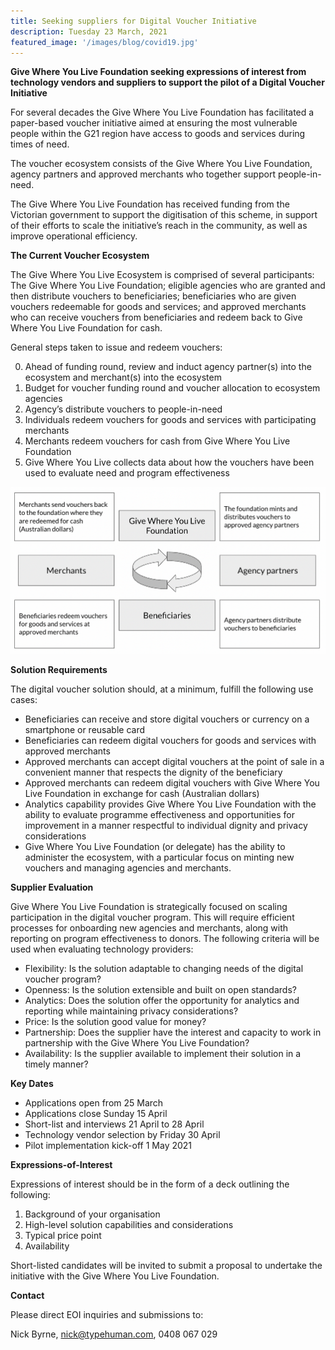 ```yaml
---
title: Seeking suppliers for Digital Voucher Initiative 
description: Tuesday 23 March, 2021
featured_image: '/images/blog/covid19.jpg'
---
```


**Give Where You Live Foundation seeking expressions of interest from technology vendors and suppliers to support the pilot of a Digital Voucher Initiative**

For several decades the Give Where You Live Foundation has facilitated a paper-based voucher initiative aimed at ensuring the most vulnerable people within the G21 region have access to goods and services during times of need.

The voucher ecosystem consists of the Give Where You Live Foundation, agency partners and approved merchants who together support people-in-need.

The Give Where You Live Foundation has received funding from the Victorian government to support the digitisation of this scheme, in support of their efforts to scale the initiative’s reach in the community, as well as improve operational efficiency.


**The Current Voucher Ecosystem**

The Give Where You Live Ecosystem is comprised of several participants: The Give Where You Live Foundation; eligible agencies who are granted and then distribute vouchers to beneficiaries; beneficiaries who are given vouchers redeemable for goods and services; and approved merchants who can receive vouchers from beneficiaries and redeem back to Give Where You Live Foundation for cash.

General steps taken to issue and redeem vouchers:

0. Ahead of funding round, review and induct agency partner(s) into the ecosystem and merchant(s) into the ecosystem
1. Budget for voucher funding round and voucher allocation to ecosystem agencies
2. Agency’s distribute vouchers to people-in-need
3. Individuals redeem vouchers for goods and services with participating merchants
4. Merchants redeem vouchers for cash from Give Where You Live Foundation
5. Give Where You Live collects data about how the vouchers have been used to evaluate need and program effectiveness 


![](/images/blog/gwyl-flow-diagram.png)


**Solution Requirements**

The digital voucher solution should, at a minimum, fulfill the following use cases:
* Beneficiaries can receive and store digital vouchers or currency on a smartphone or reusable card
* Beneficiaries can redeem digital vouchers for goods and services with approved merchants 
* Approved merchants can accept digital vouchers at the point of sale in a convenient manner that respects the dignity of the beneficiary
* Approved merchants can redeem digital vouchers with Give Where You Live Foundation in exchange for cash (Australian dollars)
* Analytics capability provides Give Where You Live Foundation with the ability to evaluate programme effectiveness and opportunities for improvement in a manner respectful to individual dignity and privacy considerations
* Give Where You Live Foundation (or delegate) has the ability to administer the ecosystem, with a particular focus on minting new vouchers and managing agencies and merchants. 

**Supplier Evaluation**

Give Where You Live Foundation is strategically focused on scaling participation in the digital voucher program. This will require efficient processes for onboarding new agencies and merchants, along with reporting on program effectiveness to donors.
The following criteria will be used when evaluating technology providers:
* Flexibility: Is the solution adaptable to changing needs of the digital voucher program?
* Openness: Is the solution extensible and built on open standards?
* Analytics: Does the solution offer the opportunity for analytics and reporting while maintaining privacy considerations?
* Price: Is the solution good value for money?
* Partnership: Does the supplier have the interest and capacity to work in partnership with the Give Where You Live Foundation?
* Availability: Is the supplier available to implement their solution in a timely manner?

**Key Dates**

* Applications open from 25 March 
* Applications close Sunday 15 April
* Short-list and interviews 21 April to 28 April 
* Technology vendor selection by Friday 30 April
* Pilot implementation kick-off 1 May 2021


**Expressions-of-Interest**

Expressions of interest should be in the form of a deck outlining the following:
1. Background of your organisation 
2. High-level solution capabilities and considerations
3. Typical price point
4. Availability 

Short-listed candidates will be invited to submit a proposal to undertake the initiative with the Give Where You Live Foundation.

**Contact**

Please direct EOI inquiries and submissions to:

Nick Byrne, nick@typehuman.com, 0408 067 029
